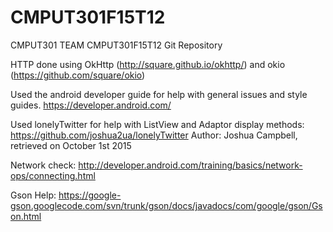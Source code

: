 # CMPUT301F15T12
CMPUT301 TEAM CMPUT301F15T12 Git Repository  
  
HTTP done using OkHttp (http://square.github.io/okhttp/) and okio (https://github.com/square/okio)

Used the android developer guide for help with general issues and style guides. https://developer.android.com/

Used lonelyTwitter for help with ListView and Adaptor display methods: https://github.com/joshua2ua/lonelyTwitter Author: Joshua Campbell, retrieved on October 1st 2015  

Network check: http://developer.android.com/training/basics/network-ops/connecting.html

Gson Help: https://google-gson.googlecode.com/svn/trunk/gson/docs/javadocs/com/google/gson/Gson.html
